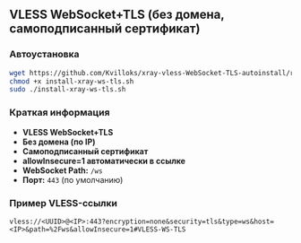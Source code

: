 ## VLESS WebSocket+TLS (без домена, самоподписанный сертификат)

### Автоустановка

```bash
wget https://github.com/Kvilloks/xray-vless-WebSocket-TLS-autoinstall/raw/main/install-xray-ws-tls.sh
chmod +x install-xray-ws-tls.sh
sudo ./install-xray-ws-tls.sh
```

### Краткая информация

- **VLESS WebSocket+TLS**
- **Без домена (по IP)**
- **Самоподписанный сертификат**
- **allowInsecure=1 автоматически в ссылке**
- **WebSocket Path:** `/ws`
- **Порт:** `443` (по умолчанию)

### Пример VLESS-ссылки

```
vless://<UUID>@<IP>:443?encryption=none&security=tls&type=ws&host=<IP>&path=%2Fws&allowInsecure=1#VLESS-WS-TLS
```
